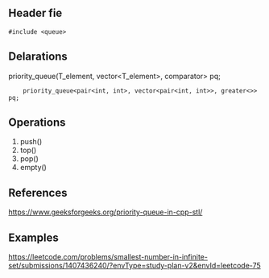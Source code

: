 ## Header fie
```
#include <queue>
```

## Delarations

priority_queue<T>(T_element, vector<T_element>, comparator> pq;

```
    priority_queue<pair<int, int>, vector<pair<int, int>>, greater<>> pq;

```

## Operations

1. push()
2. top()
3. pop()
4. empty()

## References

https://www.geeksforgeeks.org/priority-queue-in-cpp-stl/



## Examples

https://leetcode.com/problems/smallest-number-in-infinite-set/submissions/1407436240/?envType=study-plan-v2&envId=leetcode-75
